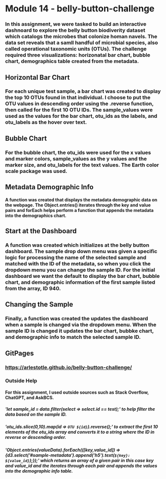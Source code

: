 # Module 14 - belly-button-challenge

### In this assignment, we were tasked to build an interactive dashnoard to explore the belly button biodiverity dataset which catalogs the microbes that colonize homan navels. The data set reveals that a samll handful of microbial species, also called operational taxonomic units (OTUs). The challenge required three visualizations: horizonatal bar chart, bubble chart, demographics table created from the metadata. 

## Horizontal Bar Chart 
### For each unique test sample, a bar chart was created to display the top 10 OTUs found in that individual. I choose to put the OTU values in descending order using the .reverse function, then called for the first 10 OTU IDs. The sample_values were used as the values for the bar chart, otu_ids as the labels, and otu_labels as the hover over text. 

## Bubble Chart 
### For the bubble chart, the otu_ids were used for the x values and marker colors, sample_values as the y values and the marker size, and otu_labels for the text values. The Earth color scale package was used. 

## Metadata Demographic Info
#### A function was created that displays the metadata demographic data on the webpage. The Object.entries() iterates through the key and value pairs and forEach helps perform a function that appends the metadata into the demographics chart.

## Start at the Dashboard
### A function was created which initializes at the belly button dashboard. The sample drop down menu was given a specific logic for processing the name of the selected sample and matched with the ID of the metadata, so when you click the dropdown menu you can change the sample ID. For the initial dashboard we want the default to display the bar chart, bubble chart, and demographic information of the first sample listed from the array, ID 940. 

## Changing the Sample
### Finally, a function was created the updates the dashboard when a sample is changed via the dropdown menu. When the sample ID is changed it updates the bar chart, bubbke chart, and demographic info to match the selected sample ID. 

## GitPages 
### https://arlestotle.github.io/belly-button-challenge/

### Outside Help
#### For this assignment, I used outside sources such as Stack Overflow, ChatGPT, and AskBCS.
##### 'let sample_id = data.filter(select => select.id == test);' to help filter the data based on the sample ID. 
##### 'otu_ids.slice(0,10).map(id => `OTU ${id}`).reverse();' to extract the first 10 elements of the otu_ids array and converts it to a string where the ID in reverse or descending order. 
##### 'Object.entries(valueData).forEach(([key,value_id]) => {d3.select('#sample-metadata').append('h5').text(`${key}: ${value_id}`);});' which returns an array of a given pair in this case key and value_id and the iterates through each pair and appends the values into the demographic info table. 

